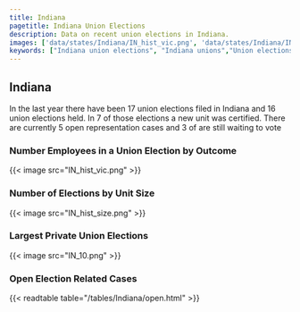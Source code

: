 ```yaml
---
title: Indiana
pagetitle: Indiana Union Elections
description: Data on recent union elections in Indiana.
images: ['data/states/Indiana/IN_hist_vic.png', 'data/states/Indiana/IN_hist_size.png', 'data/states/Indiana/IN_10.png']
keywords: ["Indiana union elections", "Indiana unions","Union elections"]
---
```

##  Indiana

In the last year there have been 17 union elections filed in Indiana and 16 union elections held. In 7 of those elections a new unit was certified. There are currently 5 open representation cases and 3 of are still waiting to vote

### Number Employees in a Union Election by Outcome
{{< image src="IN_hist_vic.png" >}}

### Number of Elections by Unit Size
{{< image src="IN_hist_size.png" >}}

### Largest Private Union Elections
{{< image src="IN_10.png" >}}

### Open Election Related Cases
{{< readtable table="/tables/Indiana/open.html" >}}


